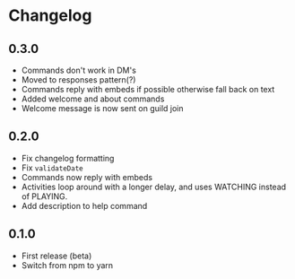 # Changelog

## 0.3.0
- Commands don't work in DM's
- Moved to responses pattern(?)
- Commands reply with embeds if possible otherwise fall back on text
- Added welcome and about commands
- Welcome message is now sent on guild join


## 0.2.0
- Fix changelog formatting
- Fix `validateDate`
- Commands now reply with embeds
- Activities loop around with a longer delay, and uses WATCHING instead of PLAYING.
- Add description to help command

## 0.1.0
- First release (beta)
- Switch from npm to yarn
